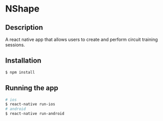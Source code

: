 # NShape

## Description

A react native app that allows users to create and perform circuit training sessions.

## Installation

```bash
$ npm install
```

## Running the app

```bash
# ios
$ react-native run-ios
# android
$ react-native run-android
```